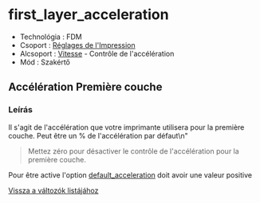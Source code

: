 # first\_layer\_acceleration

* Technológia : FDM
* Csoport : [Réglages de l'Impression](../print_settings/print_settings.md)
* Alcsoport : [Vitesse](../print_settings/print_settings.md#vitesse) - Contrôle de l'accélération
* Mód : Szakértő

## Accélération Première couche

### Leírás

Il s'agit de l'accélération que votre imprimante utilisera pour la première couche. Peut être un % de l'accélération par défaut\n"

> Mettez zéro pour désactiver le contrôle de l'accélération pour la première couche.

Pour être active l'option [default\_acceleration](default_acceleration.md) doit avoir une valeur positive

[Vissza a változók listájához](variable_list.md)

